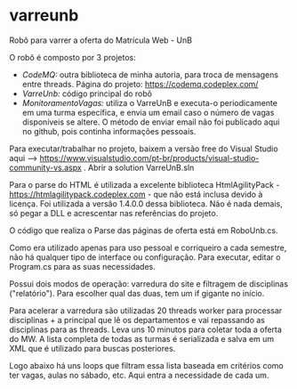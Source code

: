 # varreunb
Robô para varrer a oferta do Matrícula Web - UnB

O robô é composto por 3 projetos:

- *CodeMQ:* outra biblioteca de minha autoria, para troca de mensagens entre threads. Página do projeto: https://codemq.codeplex.com/
- *VarreUnb:* código principal do robô
- *MonitoramentoVagas:* utiliza o VarreUnB e executa-o periodicamente em uma turma específica, e envia um email caso o número de vagas disponíveis se altere. O método de enviar email não foi publicado aqui no github, pois continha informações pessoais.

Para executar/trabalhar no projeto, baixem a versão free do Visual Studio aqui --> https://www.visualstudio.com/pt-br/products/visual-studio-community-vs.aspx . Abrir a solution VarreUnB.sln

Para o parse do HTML é utilizada a excelente biblioteca HtmlAgilityPack - https://htmlagilitypack.codeplex.com - que não está inclusa devido à licença. Foi utilizada a versão 1.4.0.0 dessa biblioteca. Não é nada demais, só pegar a DLL e acrescentar nas referências do projeto.

O código que realiza o Parse das páginas de oferta está em RoboUnb.cs. 

Como era utilizado apenas para uso pessoal e corriqueiro a cada semestre, não há qualquer tipo de interface ou configuração. Para executar, editar o Program.cs para as suas necessidades. 

Possui dois modos de operação: varredura do site e filtragem de disciplinas ("relatório"). Para escolher qual das duas, tem um if gigante no início.

Para acelerar a varredura são utilizadas 20 threads worker para processar disciplinas + a principal que lê os departamentos e vai repassando as disciplinas para as threads. Leva uns 10 minutos para coletar toda a oferta do MW. A lista completa de todas as turmas é serializada e salva em um XML que é utilizado para buscas posteriores.

Logo abaixo há uns loops que filtram essa lista baseada em critérios como ter vagas, aulas no sábado, etc. Aqui entra a necessidade de cada um.

